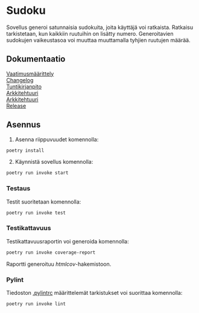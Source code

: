 # Sudoku

Sovellus generoi satunnaisia sudokuita, joita käyttäjä voi ratkaista. Ratkaisu tarkistetaan, kun kaikkiin ruutuihin on lisätty numero.
Generoitavien sudokujen vaikeustasoa voi muuttaa muuttamalla tyhjien ruutujen määrää.


## Dokumentaatio

[Vaatimusmäärittely](dokumentaatio/vaatimusmaarittely.md)  
[Changelog](dokumentaatio/changelog.md)  
[Tuntikirjanpito](dokumentaatio/tuntikirjanpito.md)  
[Arkkitehtuuri](dokumentaatio/arkkitehtuuri.md)  
[Arkkitehtuuri](dokumentaatio/kayttoohje.md)  
[Release](https://github.com/maazjes/ohte/releases/tag/viikko5)

## Asennus

1. Asenna riippuvuudet komennolla:

```bash
poetry install
```

2. Käynnistä sovellus komennolla:

```bash
poetry run invoke start
```

### Testaus

Testit suoritetaan komennolla:

```bash
poetry run invoke test
```

### Testikattavuus

Testikattavuusraportin voi generoida komennolla:

```bash
poetry run invoke coverage-report
```

Raportti generoituu _htmlcov_-hakemistoon.

### Pylint

Tiedoston [.pylintrc](./.pylintrc) määrittelemät tarkistukset voi suorittaa komennolla:

```bash
poetry run invoke lint
```